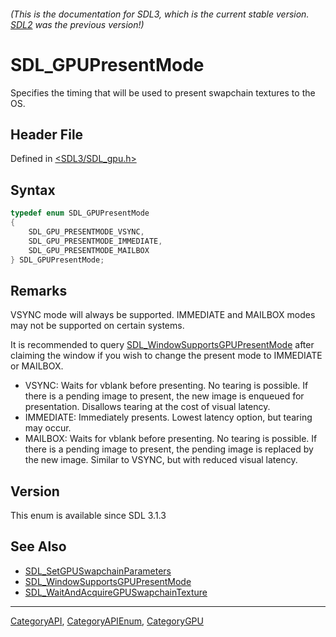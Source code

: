 ###### (This is the documentation for SDL3, which is the current stable version. [SDL2](https://wiki.libsdl.org/SDL2/) was the previous version!)
# SDL_GPUPresentMode

Specifies the timing that will be used to present swapchain textures to the OS.

## Header File

Defined in [<SDL3/SDL_gpu.h>](https://github.com/libsdl-org/SDL/blob/main/include/SDL3/SDL_gpu.h)

## Syntax

```c
typedef enum SDL_GPUPresentMode
{
    SDL_GPU_PRESENTMODE_VSYNC,
    SDL_GPU_PRESENTMODE_IMMEDIATE,
    SDL_GPU_PRESENTMODE_MAILBOX
} SDL_GPUPresentMode;
```

## Remarks

VSYNC mode will always be supported. IMMEDIATE and MAILBOX modes may not be
supported on certain systems.

It is recommended to query
[SDL_WindowSupportsGPUPresentMode](SDL_WindowSupportsGPUPresentMode) after
claiming the window if you wish to change the present mode to IMMEDIATE or
MAILBOX.

- VSYNC: Waits for vblank before presenting. No tearing is possible. If
  there is a pending image to present, the new image is enqueued for
  presentation. Disallows tearing at the cost of visual latency.
- IMMEDIATE: Immediately presents. Lowest latency option, but tearing may
  occur.
- MAILBOX: Waits for vblank before presenting. No tearing is possible. If
  there is a pending image to present, the pending image is replaced by the
  new image. Similar to VSYNC, but with reduced visual latency.

## Version

This enum is available since SDL 3.1.3

## See Also

- [SDL_SetGPUSwapchainParameters](SDL_SetGPUSwapchainParameters)
- [SDL_WindowSupportsGPUPresentMode](SDL_WindowSupportsGPUPresentMode)
- [SDL_WaitAndAcquireGPUSwapchainTexture](SDL_WaitAndAcquireGPUSwapchainTexture)

----
[CategoryAPI](CategoryAPI), [CategoryAPIEnum](CategoryAPIEnum), [CategoryGPU](CategoryGPU)

